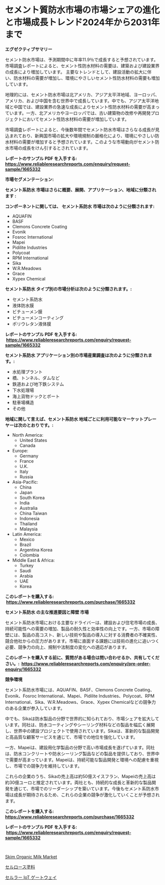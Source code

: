 <p><h1>セメント質防水市場の市場シェアの進化と市場成長トレンド2024年から2031年まで</h1></p><p><strong>エグゼクティブサマリー</strong></p>
<p><p>セメント防水市場は、予測期間中に年率11.9％で成長すると予想されています。市場調査レポートによると、セメント性防水材料の需要は、建築および建設業界の成長により増加しています。 主要なトレンドとして、建設活動の拡大に伴い、防水材料の需要が増加し、環境にやさしいセメント性防水材料の需要も増加しています。</p><p>地理的には、セメント防水市場は北アメリカ、アジア太平洋地域、ヨーロッパ、アメリカ、および中国を含む世界中で成長しています。中でも、アジア太平洋地域と中国では、建設業界の急速な成長によりセメント性防水材料の需要が高まっています。一方、北アメリカやヨーロッパでは、古い建築物の改修や再開発プロジェクトにおいてセメント性防水材料の需要が増加しています。</p><p>市場調査レポートによると、今後数年間でセメント防水市場はさらなる成長が見込まれており、新興国市場の拡大や環境規制の厳格化により、環境にやさしい防水材料の需要が増加すると予想されています。このような市場動向がセメント防水市場の成長をけん引するとされています。</p></p>
<p><strong>レポートのサンプル PDF を入手する: <a href="https://www.reliableresearchreports.com/enquiry/request-sample/1665332">https://www.reliableresearchreports.com/enquiry/request-sample/1665332</a></strong></p>
<p><strong>市場セグメンテーション:</strong></p>
<p><strong> セメント系防水 市場はさらに概要、展開、アプリケーション、地域に分類されます :</strong></p>
<p><strong>コンポーネントに関しては、 セメント系防水 市場は次のように分類されます: &nbsp;</strong></p>
<p><ul><li>AQUAFIN</li><li>BASF</li><li>Clemons Concrete Coating</li><li>Evonik</li><li>Fosroc International</li><li>Mapei</li><li>Pidilite Industries</li><li>Polycoat</li><li>RPM International</li><li>Sika</li><li>W.R.Meadows</li><li>Grace</li><li>Xypex Chemical</li></ul></p>
<p><strong> セメント系防水 タイプ別の市場分析は次のように分類されます。:</strong></p>
<p><ul><li>セメント系防水</li><li>液体防水膜</li><li>ビチューメン膜</li><li>ビチューメンコーティング</li><li>ポリウレタン液体膜</li></ul></p>
<p><strong>レポートのサンプル PDF を入手する: &nbsp;<a href="https://www.reliableresearchreports.com/enquiry/request-sample/1665332">https://www.reliableresearchreports.com/enquiry/request-sample/1665332</a></strong></p>
<p><strong> セメント系防水 アプリケーション別の市場産業調査は次のように分類されます。:</strong></p>
<p><ul><li>水処理プラント</li><li>橋、トンネル、ダムなど</li><li>鉄道および地下鉄システム</li><li>下水処理場</li><li>海上貨物ドックとポート</li><li>駐車場構造</li><li>その他</li></ul></p>
<p><strong>地域に関して言えば、セメント系防水 地域ごとに利用可能なマーケットプレーヤーは次のとおりです。:</strong></p>
<p><ul>
    <li>
        North America:
        <ul>
            <li>United States</li>
            <li>Canada</li>
        </ul>
    </li>
    <li>
        Europe:
        <ul>
            <li>Germany</li>
            <li>France</li>
            <li>U.K.</li>
            <li>Italy</li>
            <li>Russia</li>
        </ul>
    </li>
    <li>
        Asia-Pacific:
        <ul>
            <li>China</li>
            <li>Japan</li>
            <li>South Korea</li>
            <li>India</li>
            <li>Australia</li>
            <li>China Taiwan</li>
            <li>Indonesia</li>
            <li>Thailand</li>
            <li>Malaysia</li>
        </ul>
    </li>
    <li>
        Latin America:
        <ul>
            <li>Mexico</li>
            <li>Brazil</li>
            <li>Argentina Korea</li>
            <li>Colombia</li>
        </ul>
    </li>
    <li>
        Middle East & Africa:
        <ul>
            <li>Turkey</li>
            <li>Saudi</li>
            <li>Arabia</li>
            <li>UAE</li>
            <li>Korea</li>
        </ul>
    </li>
    </ul></p>
<p><strong>このレポートを購入する: &nbsp;<a href="https://www.reliableresearchreports.com/purchase/1665332">https://www.reliableresearchreports.com/purchase/1665332</a></strong></p>
<p><strong>セメント系防水 の主な推進要因と障壁 市場</strong></p>
<p><p>セメント系防水市場における主要なドライバーは、建設および住宅市場の成長、持続可能性への需要の増加、製品の耐久性と効率性の向上です。一方、市場の障壁には、製品の高コスト、新しい技術や製品の導入に対する消費者の不確実性、競合他社からの圧力があります。市場に直面する課題には技術の進化に追いつく必要、競争力の向上、規制や法制度の変化への適応があります。</p></p>
<p><strong>このレポートを購入する前に、質問がある場合は問い合わせるか、共有してください。:&nbsp; <a href="https://www.reliableresearchreports.com/enquiry/pre-order-enquiry/1665332">https://www.reliableresearchreports.com/enquiry/pre-order-enquiry/1665332</a></strong></p>
<p><strong>競争環境</strong></p>
<p><p>セメント系防水市場には、AQUAFIN、BASF、Clemons Concrete Coating、Evonik、Fosroc International、Mapei、Pidilite Industries、Polycoat、RPM International、Sika、W.R.Meadows、Grace、Xypex Chemicalなどの競争力のある企業が参入しています。  </p><p>中でも、Sikaは防水製品の分野で世界的に知られており、市場シェアを拡大しています。同社は、防水コーティングやシーリング材料などの製品を幅広く展開し、世界中の建設プロジェクトで使用されています。Sikaは、革新的な製品開発と高品質な顧客サービスを通じて、市場での地位を強化しています。</p><p>一方、Mapeiは、建設用化学製品の分野で高い市場成長を遂げています。同社は、防水コンクリートや防水シーリング製品などの製品を提供しており、世界中で需要が高まっています。Mapeiは、持続可能な製品開発と環境への配慮を重視し、市場での競争力を維持しています。</p><p>これらの企業のうち、Sikaの売上高は約50億スイスフラン、Mapeiの売上高は約30億ユーロと推定されています。両社とも、持続的な成長と革新的な製品開発を通じて、市場でのリーダーシップを築いています。今後もセメント系防水市場は成長が期待されるため、これらの企業の競争が激化していくことが予想されます。</p></p>
<p><strong>このレポートを購入する: &nbsp; <a href="https://www.reliableresearchreports.com/purchase/1665332">https://www.reliableresearchreports.com/purchase/1665332</a></strong></p>
<p><strong>レポートのサンプル PDF を入手する: &nbsp;<a href="https://www.reliableresearchreports.com/enquiry/request-sample/1665332">https://www.reliableresearchreports.com/enquiry/request-sample/1665332</a></strong><strong></strong></p>
<p>&nbsp;</p>
<p><p><a href="https://extreme-scabiosa-c81.notion.site/Skim-Organic-Milk-Market-Research-Report-Forecasted-for-Period-from-2024-2031-by-Market-Type-Mar-c24b9cdef85344d2bc3504a11fff322e">Skim Organic Milk Market</a></p><p><a href="https://github.com/EstaSprer20231/Market-Research-Report-List-1/blob/main/480835814653.md">セルロース塗料</a></p><p><a href="https://github.com/vlcostes/Market-Research-Report-List-1/blob/main/982096014652.md">セルラー IoT ゲートウェイ</a></p></p>